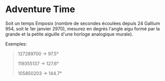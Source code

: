 # Adventure Time

Soit un temps Emposix (nombre de secondes écoulées depuis 24 Gallium 954, soit le 1er janvier 2970), mesurez en degrés l'angle aigu formé par la grande et la petite aiguille d'une horloge analogique murale).

Exemples:

> 127289700 -> 97.5°
>
> 119355137 -> 127.6°
>
> 105850203 -> 144.7°
